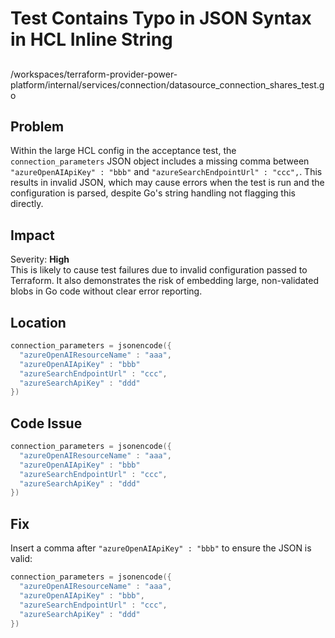 # Test Contains Typo in JSON Syntax in HCL Inline String

##

/workspaces/terraform-provider-power-platform/internal/services/connection/datasource_connection_shares_test.go

## Problem

Within the large HCL config in the acceptance test, the `connection_parameters` JSON object includes a missing comma between `"azureOpenAIApiKey" : "bbb"` and `"azureSearchEndpointUrl" : "ccc",`. This results in invalid JSON, which may cause errors when the test is run and the configuration is parsed, despite Go's string handling not flagging this directly.

## Impact

Severity: **High**  
This is likely to cause test failures due to invalid configuration passed to Terraform. It also demonstrates the risk of embedding large, non-validated blobs in Go code without clear error reporting.

## Location

```go
connection_parameters = jsonencode({
  "azureOpenAIResourceName" : "aaa",
  "azureOpenAIApiKey" : "bbb"
  "azureSearchEndpointUrl" : "ccc",
  "azureSearchApiKey" : "ddd"
})
```

## Code Issue

```go
connection_parameters = jsonencode({
  "azureOpenAIResourceName" : "aaa",
  "azureOpenAIApiKey" : "bbb"
  "azureSearchEndpointUrl" : "ccc",
  "azureSearchApiKey" : "ddd"
})
```

## Fix

Insert a comma after `"azureOpenAIApiKey" : "bbb"` to ensure the JSON is valid:

```go
connection_parameters = jsonencode({
  "azureOpenAIResourceName" : "aaa",
  "azureOpenAIApiKey" : "bbb",
  "azureSearchEndpointUrl" : "ccc",
  "azureSearchApiKey" : "ddd"
})
```
